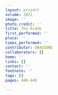 ```yaml
---
layout: project
volume: 2021
image: ''
photo_credit: ''
title: The Krank
first_performed: ''
place: ''
times_performed: ''
contributor: GRAUZONE
collaborators: []
home: ''
links: []
contact: ''
footnote: ''
tags: []
pages: 448-449

---
```





